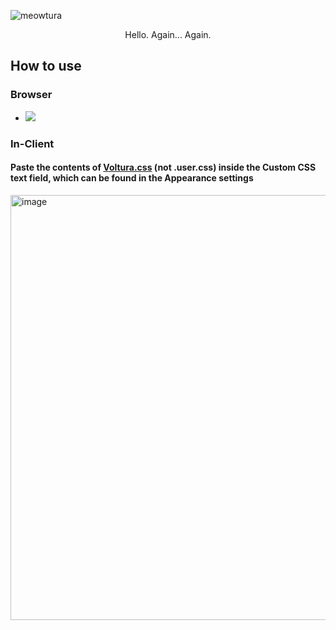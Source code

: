 ![meowtura](https://github.com/Cinnab0nBak3ry/Voltura/assets/76500838/a4c34b58-b433-49c7-be14-63026a256212)
<p align="center">Hello. Again... Again.</p>

## How to use

### Browser 
 * [![](https://img.shields.io/badge/install%20with-stylus-006666?style=flat-square)](https://github.com/Cinnab0nBak3ry/Voltura/raw/main/Voltura.user.css)

### In-Client
#### Paste the contents of [Voltura.css](https://github.com/Cinnab0nBak3ry/Voltura/raw/main/voltura.css) (not .user.css) inside the Custom CSS text field, which can be found in the Appearance settings
<img width="680" alt="image" src="https://github.com/Cinnab0nBak3ry/Voltura/assets/76500838/c6195db8-810e-4fb7-9aa4-8ad586bb1e7e">

